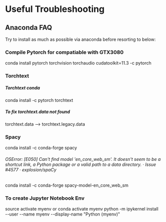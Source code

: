 # Useful Troubleshooting

## Anaconda FAQ
Try to install as much as possible via anaconda before resorting to below:

### Compile Pytorch for compatiable with GTX3080
conda install pytorch torchvision torchaudio cudatoolkit=11.3 -c pytorch

### Torchtext
##### Torchtext conda
conda install -c pytorch torchtext 

##### To fix torchtext.data not found
torchtext.data --> torchtext.legacy.data

### Spacy
conda install -c conda-forge spacy
###### OSError: [E050] Can't find model 'en_core_web_sm'. It doesn't seem to be a shortcut link, a Python package or a valid path to a data directory. · Issue #4577 · explosion/spaCy
conda install -c conda-forge spacy-model-en_core_web_sm 

### To create Jupyter Notebook Env
source activate myenv or conda activate myenv
python -m ipykernel install --user --name myenv --display-name "Python (myenv)"
